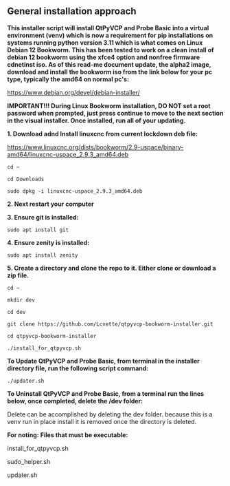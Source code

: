 ## General installation approach

**This installer script will install QtPyVCP and Probe Basic into a virtual environment (venv) which is now a requirement for pip installations on systems running python version 3.11 which is what comes on Linux Debian 12 Bookworm.  This has been tested to work on a clean install of debian 12 bookworm using the xfce4 option and nonfree firmware cdnetinst iso. As of this read-me document update, the alpha2 image, download and install the bookworm iso from the link below for your pc type, typically the amd64 on normal pc's:** 

https://www.debian.org/devel/debian-installer/


**IMPORTANT!!!  During Linux Bookworm installation, DO NOT set a root password when prompted, just press continue to move to the next section in the visual installer.  Once installed, run all of your updating.**



**1. Download adnd Install linuxcnc from current lockdown deb file:**

https://www.linuxcnc.org/dists/bookworm/2.9-uspace/binary-amd64/linuxcnc-uspace_2.9.3_amd64.deb

`cd ~`

`cd Downloads`

`sudo dpkg -i linuxcnc-uspace_2.9.3_amd64.deb`


**2. Next restart your computer**



**3. Ensure git is installed:**

`sudo apt install git`


**4. Ensure zenity is installed:**

`sudo apt install zenity`


**5. Create a directory and clone the repo to it.  Either clone or download a zip file.**

`cd ~`

`mkdir dev`

`cd dev`

`git clone https://github.com/Lcvette/qtpyvcp-bookworm-installer.git`

`cd qtpyvcp-bookworm-installer`

`./install_for_qtpyvcp.sh`



**To Update QtPyVCP and Probe Basic, from terminal in the installer directory file, run the following script command:**

`./updater.sh`



**To Uninstall QtPyVCP and Probe Basic, from a terminal run the lines below, once completed, delete the /dev folder:**

Delete can be accomplished by deleting the dev folder. because this is a venv run in place install it is removed once the directory is deleted.


**For noting: Files that must be executable:**

install_for_qtpyvcp.sh

sudo_helper.sh

updater.sh
